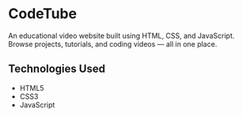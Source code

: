 # CodeTube 
An educational video website built using HTML, CSS, and JavaScript.  
Browse projects, tutorials, and coding videos — all in one place.


## Technologies Used
- HTML5  
- CSS3  
- JavaScript
